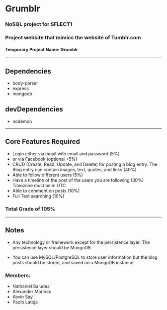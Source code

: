 # Grumblr

### NoSQL project for SFLECT1

### Project website that mimics the website of Tumblr.com

#### Temporary Project Name: Grumblr

---

## Dependencies

* body-parser
* express
* mongodb

## devDependencies

* nodemon

---

## Core Features Required

* Login either via email with email and password (5%)
* or via Facebook (optional +5%)
* CRUD (Create, Read, Update, and Delete) for posting a blog entry. The Blog entry can contain
  images, text, quotes, and links (40%)
* Able to follow different users (5%)
* Have a timeline of the post of the users you are following (30%) Timezone must be in UTC
* Able to comment on posts (10%)
* Full Text searching (10%)

### Total Grade of 105%

---

## Notes

* Any technology or framework except for the persistence layer.
  The persistence layer should be MongoDB

* You can use MySQL/PostgreSQL to store user information but the blog posts
  should be stored, and saved on a MongoDB instance

### Members:

* Nathaniel Saludes
* Alexander Marinas
* Kevin Say
* Paolo Latoja
